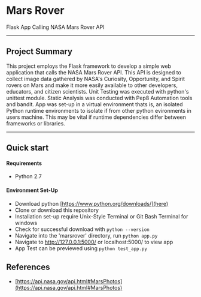 # Mars Rover 
Flask App Calling NASA Mars Rover API 

---

## Project Summary
This project employs the Flask framework to develop a simple web application that calls the NASA Mars Rover API. 
This API is designed to collect image data gathered by NASA's Curiosity, Opportunity, and Spirit rovers on Mars and make it more easily available to other developers, educators, and citizen scientists.
Unit Testing was executed with python's unittest module. Static Analysis was conducted with Pep8 Automation tools and bandit. 
App was set-up in a virtual environment thats is, an isolated Python runtime environments to isolate if from other python evironments in users machine. This may be vital if runtime dependencies differ between frameworks or libraries.

---

## Quick start
#### Requirements
- Python 2.7

#### Environment Set-Up
- Download python [https://www.python.org/downloads/](here)
- Clone or download this repository
- Installation set-up require Unix-Style Terminal or Git Bash Terminal for windows
- Check for successful download with `python --version`
- Navigate into the 'marsrover' directory, run ```python app.py```
- Navigate to http://127.0.0.1:5000/ or localhost:5000/ to view app
- App Test can be previewed using ```python test_app.py```


## References
- [https://api.nasa.gov/api.html#MarsPhotos](https://api.nasa.gov/api.html#MarsPhotos)


